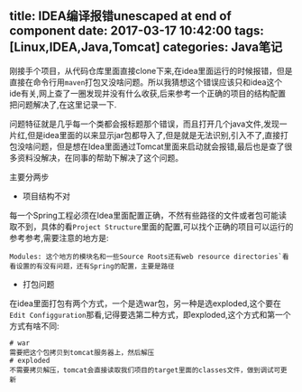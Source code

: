 title: IDEA编译报错unescaped  at end of component
date: 2017-03-17 10:42:00
tags: [Linux,IDEA,Java,Tomcat]
categories: Java笔记
---
刚接手个项目，从代码仓库里面直接clone下来,在idea里面运行的时候报错，但是直接在命令行用`maven`打包又没啥问题。所以我猜想这个错误应该只和idea这个ide有关,网上查了一圈发现并没有什么收获,后来参考一个正确的项目的结构配置把问题解决了,在这里记录一下.

问题特征就是几乎每一个类都会报标题那个错误，而且打开几个java文件,发现一片红,但是idea里面的以来显示jar包都导入了,但是就是无法识别,引入不了,直接打包没啥问题，但是想在Idea里面通过Tomcat里面来启动就会报错,最后也是查了很多资料没解决，在同事的帮助下解决了这个问题。

主要分两步

* 项目结构不对

每一个Spring工程必须在Idea里面配置正确，不然有些路径的文件或者包可能读取不到，具体的看`Project Structure`里面的配置,可以找个正确的项目可以运行的参考参考,需要注意的地方是:
```
Modules: 这个地方的模块名和一些Source Roots还有web resource directories`看看设置的有没有问题，还有Spring的配置，主要是路径
```

* 打包问题

在idea里面打包有两个方式，一个是选war包，另一种是选exploded,这个要在`Edit Configguration`那看,记得要选第二种方式，即exploded,这个方式和第一个方式有啥不同:
```
# war
需要把这个包拷贝到tomcat服务器上，然后解压
# exploded
不需要拷贝解压，tomcat会直接读取我们项目的target里面的classes文件，做到调试可更新
```

